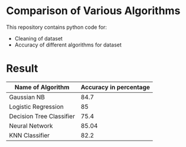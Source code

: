 # Comparison of Various Algorithms
This repository contains python code for:
- Cleaning of dataset
- Accuracy of different algorithms for dataset

# Result
| Name of Algorithm       | Accuracy in percentage |
| ------------------------|------------------------|
| Gaussian NB             | 84.7                   |
| Logistic Regression     | 85                     |
| Decision Tree Classifier| 75.4                   |
| Neural Network          | 85.04                  |
| KNN Classifier          | 82.2                   |


